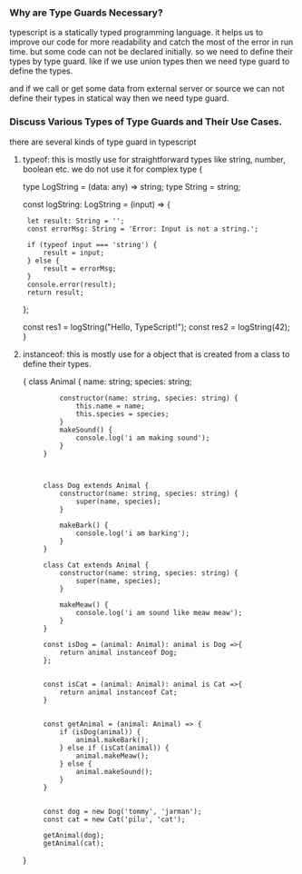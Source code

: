 ### Why are Type Guards Necessary?

typescript is a statically typed programming language. it helps us to improve our code for more readability and catch the most of the error in run time. but some code can not be declared initially. so we need to define their types by type guard.
like if we use union types then we need type guard to define the types.

and if we call or get some data from external server or source we can not define their types in statical way then we need type guard.


### Discuss Various Types of Type Guards and Their Use Cases.
there are several kinds of type guard in typescript
1. typeof: 
    this is mostly use for straightforward types like string, number, boolean etc.
    we do not use it for complex type
{

    type LogString = (data: any) => string;
    type String = string;

    const logString: LogString = (input) => {

        let result: String = '';
        const errorMsg: String = 'Error: Input is not a string.';

        if (typeof input === 'string') {
            result = input;
        } else {
            result = errorMsg;
        }
        console.error(result);
        return result;
    };


    const res1 = logString("Hello, TypeScript!");
    const res2 = logString(42);
}

2. instanceof: 
    this is mostly use for a object that is created from a class to define their types.

    {
            class Animal {
                name: string;
                species: string;

                constructor(name: string, species: string) {
                    this.name = name;
                    this.species = species;
                }
                makeSound() {
                    console.log('i am making sound');
                }
            }



            class Dog extends Animal {
                constructor(name: string, species: string) {
                    super(name, species);
                }

                makeBark() {
                    console.log('i am barking');
                }
            }

            class Cat extends Animal {
                constructor(name: string, species: string) {
                    super(name, species);
                }

                makeMeaw() {
                    console.log('i am sound like meaw meaw');
                }
            }

            const isDog = (animal: Animal): animal is Dog =>{
                return animal instanceof Dog;
            };


            const isCat = (animal: Animal): animal is Cat =>{
                return animal instanceof Cat;
            }


            const getAnimal = (animal: Animal) => {
                if (isDog(animal)) {
                    animal.makeBark();
                } else if (isCat(animal)) {
                    animal.makeMeaw();
                } else {
                    animal.makeSound();
                }
            }


            const dog = new Dog('tommy', 'jarman');
            const cat = new Cat('pilu', 'cat');

            getAnimal(dog);
            getAnimal(cat);
    }